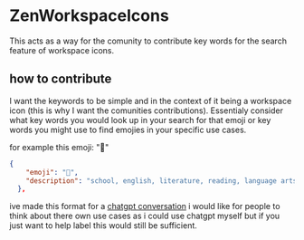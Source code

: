 # ZenWorkspaceIcons
This acts as a way for the comunity to contribute key words for the search feature of workspace icons.

## how to contribute
I want the keywords to be simple and in the context of it being a workspace icon (this is why I want the comunities contributions). Essentialy consider what key words you would look up in your search for that emoji or key words you might use to find emojies in your specific use cases.

for example this emoji: "📖" 
```json
{
    "emoji": "📖",
    "description": "school, english, literature, reading, language arts, study, essays, writing, homework"
  },
```

ive made this format for a [chatgpt conversation](https://chatgpt.com/share/675e4f8f-8800-800a-b4ad-c834855347a0)
i would like for people to think about there own use cases as i could use chatgpt myself but if you just want to help label this would still be sufficient.
